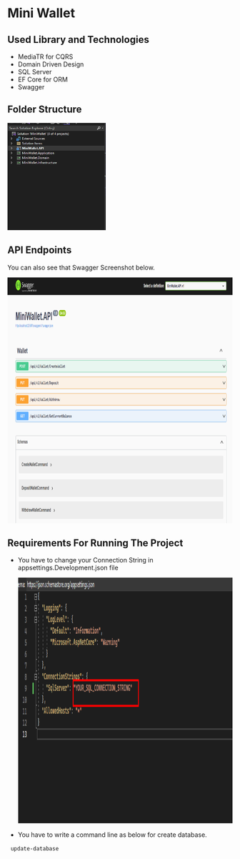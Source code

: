 # Mini Wallet

## Used Library and Technologies

 - MediaTR for CQRS
 - Domain Driven Design
 - SQL Server 
 - EF Core for ORM
 - Swagger

## Folder Structure
<p>
    <img src="https://github.com/yilmazsalihcan/MiniWallet/blob/master/Folder-Structure.png" width="220" height="240" />
</p>


## API Endpoints
 You can also see that Swagger Screenshot below.
 <p>
    <img src="https://github.com/yilmazsalihcan/MiniWallet/blob/master/Swagger.png" width="550" height="550" />
  </p>
	
## Requirements For Running The Project
	
- You have to change your Connection String in appsettings.Development.json file 		
  <p>
    <img src="https://github.com/yilmazsalihcan/MiniWallet/blob/master/AppSettings.png" width="550" height="550" />
  </p>
- You have to write a command line as below for create database. 
```
 update-database
```







	



	

